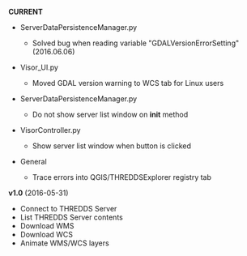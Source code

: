 **CURRENT**
* ServerDataPersistenceManager.py
    - Solved bug when reading variable "GDALVersionErrorSetting" (2016.06.06)
* Visor_UI.py
    - Moved GDAL version warning to WCS tab for Linux users
* ServerDataPersistenceManager.py
    - Do not show server list window on __init__ method
* VisorController.py
    - Show server list window when button is clicked

    
* General
  - Trace errors into QGIS/THREDDSExplorer registry tab

**v1.0** (2016-05-31)

* Connect to THREDDS Server
* List THREDDS Server contents
* Download WMS
* Download WCS
* Animate WMS/WCS layers
